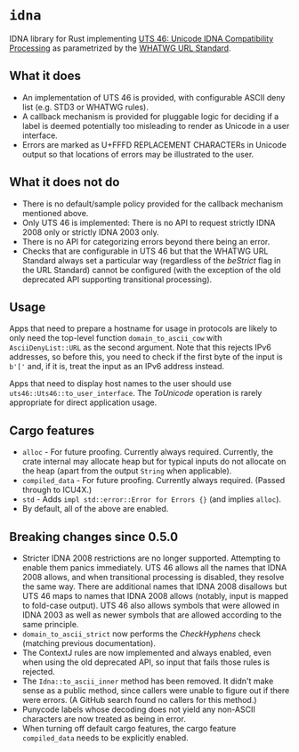 # `idna`

IDNA library for Rust implementing [UTS 46: Unicode IDNA Compatibility Processing](https://www.unicode.org/reports/tr46/) as parametrized by the [WHATWG URL Standard](https://url.spec.whatwg.org/#idna).

## What it does

* An implementation of UTS 46 is provided, with configurable ASCII deny list (e.g. STD3 or WHATWG rules).
* A callback mechanism is provided for pluggable logic for deciding if a label is deemed potentially too misleading to render as Unicode in a user interface.
* Errors are marked as U+FFFD REPLACEMENT CHARACTERs in Unicode output so that locations of errors may be illustrated to the user.

## What it does not do

* There is no default/sample policy provided for the callback mechanism mentioned above.
* Only UTS 46 is implemented: There is no API to request strictly IDNA 2008 only or strictly IDNA 2003 only.
* There is no API for categorizing errors beyond there being an error.
* Checks that are configurable in UTS 46 but that the WHATWG URL Standard always set a particular way (regardless of the _beStrict_ flag in the URL Standard) cannot be configured (with the exception of the old deprecated API supporting transitional processing).

## Usage

Apps that need to prepare a hostname for usage in protocols are likely to only need the top-level function `domain_to_ascii_cow` with `AsciiDenyList::URL` as the second argument. Note that this rejects IPv6 addresses, so before this, you need to check if the first byte of the input is `b'['` and, if it is, treat the input as an IPv6 address instead.

Apps that need to display host names to the user should use `uts46::Uts46::to_user_interface`. The _ToUnicode_ operation is rarely appropriate for direct application usage.

## Cargo features

* `alloc` - For future proofing. Currently always required. Currently, the crate internal may allocate heap but for typical inputs do not allocate on the heap (apart from the output `String` when applicable).
* `compiled_data` - For future proofing. Currently always required. (Passed through to ICU4X.)
* `std` - Adds `impl std::error::Error for Errors {}` (and implies `alloc`).
* By default, all of the above are enabled.

## Breaking changes since 0.5.0

* Stricter IDNA 2008 restrictions are no longer supported. Attempting to enable them panics immediately. UTS 46 allows all the names that IDNA 2008 allows, and when transitional processing is disabled, they resolve the same way. There are additional names that IDNA 2008 disallows but UTS 46 maps to names that IDNA 2008 allows (notably, input is mapped to fold-case output). UTS 46 also allows symbols that were allowed in IDNA 2003 as well as newer symbols that are allowed according to the same principle.
* `domain_to_ascii_strict` now performs the _CheckHyphens_ check (matching previous documentation).
* The ContextJ rules are now implemented and always enabled, even when using the old deprecated API, so input that fails those rules is rejected.
* The `Idna::to_ascii_inner` method has been removed. It didn't make sense as a public method, since callers were unable to figure out if there were errors. (A GitHub search found no callers for this method.)
* Punycode labels whose decoding does not yield any non-ASCII characters are now treated as being in error.
* When turning off default cargo features, the cargo feature `compiled_data` needs to be explicitly enabled.
